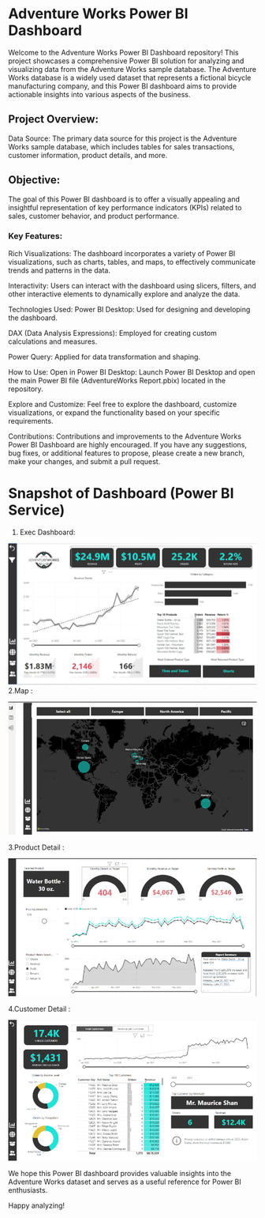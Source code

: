 
# Adventure Works Power BI Dashboard 
Welcome to the Adventure Works Power BI Dashboard repository! This project showcases a comprehensive Power BI solution for analyzing and visualizing data from the Adventure Works sample database. The Adventure Works database is a widely used dataset that represents a fictional bicycle manufacturing company, and this Power BI dashboard aims to provide actionable insights into various aspects of the business.

## Project Overview:
Data Source: The primary data source for this project is the Adventure Works sample database, which includes tables for sales transactions, customer information, product details, and more.

## Objective: 
The goal of this Power BI dashboard is to offer a visually appealing and insightful representation of key performance indicators (KPIs) related to sales, customer behavior, and product performance.


### Key Features:
Rich Visualizations:
 The dashboard incorporates a variety of Power BI visualizations, such as charts, tables, and maps, to effectively communicate trends and patterns in the data.

Interactivity:
 Users can interact with the dashboard using slicers, filters, and other interactive elements to dynamically explore and analyze the data.

Technologies Used:
Power BI Desktop: Used for designing and developing the dashboard.

DAX (Data Analysis Expressions): Employed for creating custom calculations and measures.

Power Query: Applied for data transformation and shaping.

How to Use:
Open in Power BI Desktop: Launch Power BI Desktop and open the main Power BI file (AdventureWorks Report.pbix) located in the repository.

Explore and Customize: 
Feel free to explore the dashboard, customize visualizations, or expand the functionality based on your specific requirements.

Contributions:
Contributions and improvements to the Adventure Works Power BI Dashboard are highly encouraged. If you have any suggestions, bug fixes, or additional features to propose, please create a new branch, make your changes, and submit a pull request.




# Snapshot of Dashboard (Power BI Service)
1. Exec Dashboard:

![Alt text](images/1.png)
2.Map :

![Alt text](images/2.png)

3.Product Detail :

![Alt text](images/3.png)


4.Customer Detail :

![Alt text](images/4.png)

We hope this Power BI dashboard provides valuable insights into the Adventure Works dataset and serves as a useful reference for Power BI enthusiasts.

Happy analyzing!
